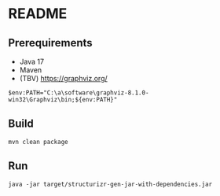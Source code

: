 # README

## Prerequirements

- Java 17
- Maven
- (TBV) <https://graphviz.org/>

```
$env:PATH="C:\a\software\graphviz-8.1.0-win32\Graphviz\bin;${env:PATH}"
```

## Build

```
mvn clean package
```

## Run

```
java -jar target/structurizr-gen-jar-with-dependencies.jar
```
